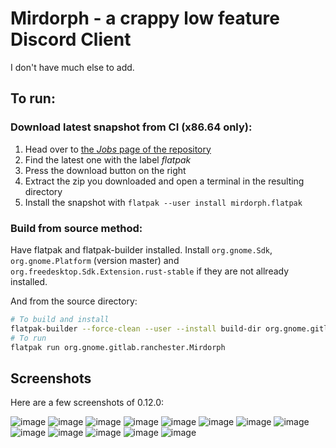 # Mirdorph - a crappy low feature Discord Client

I don't have much else to add.

## To run:

### Download latest snapshot from CI (x86.64 only):

1. Head over to [the *Jobs* page of the repository](https://gitlab.gnome.org/ranchester/mirdorph/-/jobs)
2. Find the latest one with the label *flatpak*
3. Press the download button on the right
4. Extract the zip you downloaded and open a terminal in the resulting directory
5. Install the snapshot with `flatpak --user install mirdorph.flatpak`

### Build from source method:

Have flatpak and flatpak-builder installed.
Install `org.gnome.Sdk`, `org.gnome.Platform` (version master) and `org.freedesktop.Sdk.Extension.rust-stable` if they are
not allready installed.

And from the source directory:

```bash
# To build and install
flatpak-builder --force-clean --user --install build-dir org.gnome.gitlab.ranchester.Mirdorph.json
# To run
flatpak run org.gnome.gitlab.ranchester.Mirdorph
```

## Screenshots

Here are a few screenshots of 0.12.0:

![image](./doc/asset/mirdorph-login.png)
![image](./doc/asset/mirdorph-login-gui.png)
![image](./doc/asset/mirdorph-login-token.png)
![image](./doc/asset/mirdorph-login-password.png)
![image](./doc/asset/mirdorph-unselected-main-win.png)
![image](./doc/asset/mirdorph-with-channel.png)
![image](./doc/asset/mirdorph-popped-out.png)
![image](./doc/asset/mirdorph-mobile.png)
![image](./doc/asset/mirdorph-mobile-with-sidebar.png)
![image](./doc/asset/mirdorph-channel-properties.png)
![image](./doc/asset/mirdorph-guild-search.png)
![image](./doc/asset/mirdorph-image-viewer.png)
![image](./doc/asset/mirdorph-loading-screen.png)
